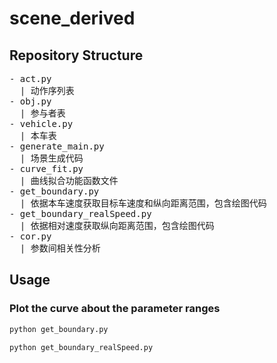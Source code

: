 # scene_derived

## Repository Structure

<pre/>
- act.py
  | 动作序列表
- obj.py
  | 参与者表
- vehicle.py
  | 本车表
- generate_main.py
  | 场景生成代码
- curve_fit.py
  | 曲线拟合功能函数文件
- get_boundary.py
  | 依据本车速度获取目标车速度和纵向距离范围，包含绘图代码
- get_boundary_realSpeed.py
  | 依据相对速度获取纵向距离范围，包含绘图代码
- cor.py
  | 参数间相关性分析
</pre>

## Usage

### Plot the curve about the parameter ranges

```python
python get_boundary.py
```

```python
python get_boundary_realSpeed.py
```